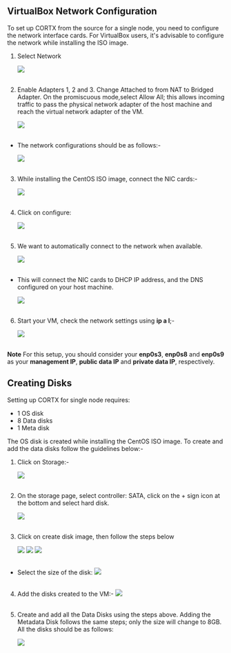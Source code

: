 ## VirtualBox Network Configuration
To set up CORTX from the source for a single node, you need to configure the network interface cards. For VirtualBox users, it's advisable to configure the network while installing the ISO image.

1. Select Network

    <img src="../images/network_disks/network.png">
    <br><br>
2. Enable Adapters 1, 2 and 3. Change Attached to from NAT to Bridged Adapter. On the promiscuous mode,select Allow All; this allows incoming traffic to pass the physical network adapter of the host machine and reach the virtual network adapter of the VM.

    <img src="../images/network_disks/enable.png">
    <br><br>

- The network configurations should be as follows:-

    <img src="../images/network_disks/adapters.png">
    <br><br>

3. While installing the CentOS ISO image, connect the NIC cards:-

    <img src="../images/network_disks/connect.png">
    <br><br>

4. Click on configure:

    <img src="../images/network_disks/ethernet.png">
    <br><br>

5. We want to automatically connect to the network when available.

    <img src="../images/network_disks/ethernet_1.png">
    <br><br>
- This will connect the NIC cards to DHCP IP address, and the DNS configured on your host machine.

    <img src="../images/network_disks/ethernet_2.png">
    <br><br>
6. Start your VM, check the network settings using **ip a l**;-

    <img src="../images/network_disks/config.png">
    <br><br>
**Note** For this setup, you should consider your **enp0s3**, **enp0s8** and **enp0s9** as your **management IP**, **public data IP** and **private data IP**, respectively.
## Creating Disks
Setting up CORTX for single node requires:

- 1 OS disk
- 8 Data disks
- 1 Meta disk

The OS disk is created while installing the CentOS ISO image. To create and add the data disks follow the guidelines below:-

1. Click on Storage:-

    <img src="../images/network_disks/storage.png">
    <br><br>
2. On the storage page, select controller: SATA, click on the + sign icon at the bottom and select hard disk.

    <img src="../images/network_disks/sata.png">
    <br><br>
3. Click on create disk image, then follow the steps below

    <img src="../images/network_disks/create_disk.png">

    <img src="../images/network_disks/disk_type.png">

    <img src="../images/network_disks/allocated.png">
    <br><br>
- Select the size of the disk:
    <img src="../images/network_disks/size.png">
    <br><br>
4. Add the disks created to the VM:-
    <img src="../images/network_disks/attach.png">
    <br><br>
5. Create and add all the Data Disks using the steps above. Adding the Metadata Disk follows the same steps; only the size will change to 8GB. All the disks should be as follows:

    <img src="../images/network_disks/disks.png">
